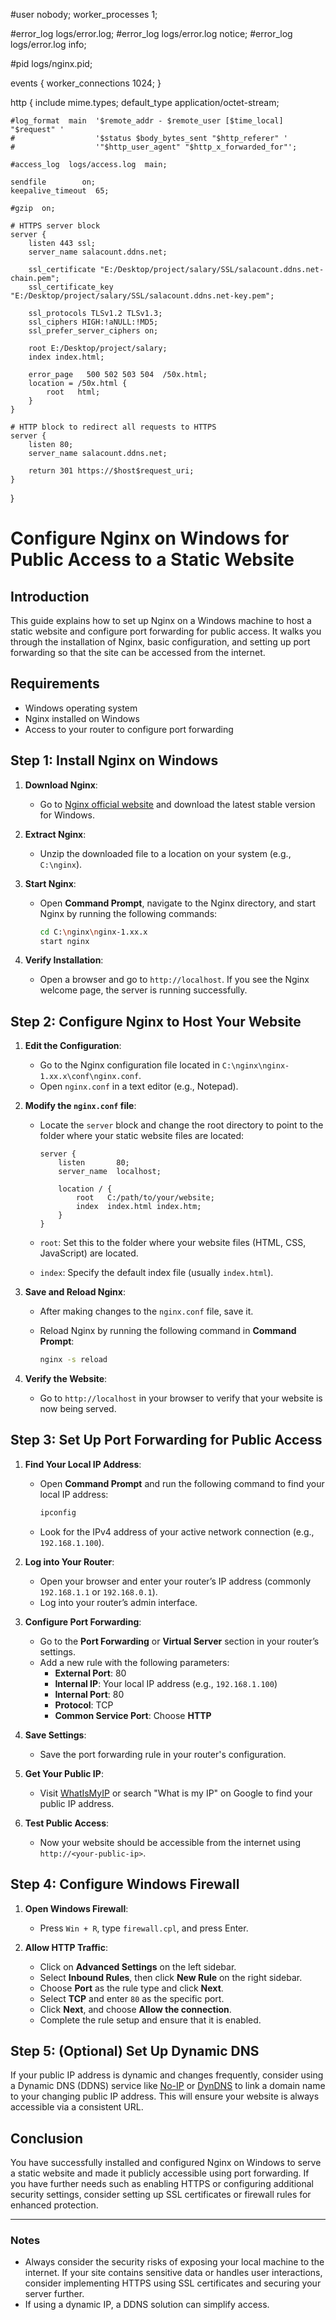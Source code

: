 #user  nobody;
worker_processes  1;

#error_log  logs/error.log;
#error_log  logs/error.log  notice;
#error_log  logs/error.log  info;

#pid        logs/nginx.pid;

events {
    worker_connections  1024;
}

http {
    include       mime.types;
    default_type  application/octet-stream;

    #log_format  main  '$remote_addr - $remote_user [$time_local] "$request" '
    #                  '$status $body_bytes_sent "$http_referer" '
    #                  '"$http_user_agent" "$http_x_forwarded_for"';

    #access_log  logs/access.log  main;

    sendfile        on;
    keepalive_timeout  65;

    #gzip  on;

    # HTTPS server block
    server {
        listen 443 ssl;
        server_name salacount.ddns.net;

        ssl_certificate "E:/Desktop/project/salary/SSL/salacount.ddns.net-chain.pem";
        ssl_certificate_key "E:/Desktop/project/salary/SSL/salacount.ddns.net-key.pem";

        ssl_protocols TLSv1.2 TLSv1.3;
        ssl_ciphers HIGH:!aNULL:!MD5;
        ssl_prefer_server_ciphers on;

        root E:/Desktop/project/salary;
        index index.html;

        error_page   500 502 503 504  /50x.html;
        location = /50x.html {
            root   html;
        }
    }

    # HTTP block to redirect all requests to HTTPS
    server {
        listen 80;
        server_name salacount.ddns.net;

        return 301 https://$host$request_uri;
    }
}

# Configure Nginx on Windows for Public Access to a Static Website

## Introduction

This guide explains how to set up Nginx on a Windows machine to host a static website and configure port forwarding for public access. It walks you through the installation of Nginx, basic configuration, and setting up port forwarding so that the site can be accessed from the internet.

## Requirements
- Windows operating system
- Nginx installed on Windows
- Access to your router to configure port forwarding

## Step 1: Install Nginx on Windows

1. **Download Nginx**:
   - Go to [Nginx official website](https://nginx.org/en/download.html) and download the latest stable version for Windows.

2. **Extract Nginx**:
   - Unzip the downloaded file to a location on your system (e.g., `C:\nginx`).

3. **Start Nginx**:
   - Open **Command Prompt**, navigate to the Nginx directory, and start Nginx by running the following commands:

     ```bash
     cd C:\nginx\nginx-1.xx.x
     start nginx
     ```

4. **Verify Installation**:
   - Open a browser and go to `http://localhost`. If you see the Nginx welcome page, the server is running successfully.

## Step 2: Configure Nginx to Host Your Website

1. **Edit the Configuration**:
   - Go to the Nginx configuration file located in `C:\nginx\nginx-1.xx.x\conf\nginx.conf`.
   - Open `nginx.conf` in a text editor (e.g., Notepad).

2. **Modify the `nginx.conf` file**:
   - Locate the `server` block and change the root directory to point to the folder where your static website files are located:

     ```nginx
     server {
         listen       80;
         server_name  localhost;

         location / {
             root   C:/path/to/your/website;
             index  index.html index.htm;
         }
     }
     ```

   - `root`: Set this to the folder where your website files (HTML, CSS, JavaScript) are located.
   - `index`: Specify the default index file (usually `index.html`).

3. **Save and Reload Nginx**:
   - After making changes to the `nginx.conf` file, save it.
   - Reload Nginx by running the following command in **Command Prompt**:

     ```bash
     nginx -s reload
     ```

4. **Verify the Website**:
   - Go to `http://localhost` in your browser to verify that your website is now being served.

## Step 3: Set Up Port Forwarding for Public Access

1. **Find Your Local IP Address**:
   - Open **Command Prompt** and run the following command to find your local IP address:

     ```bash
     ipconfig
     ```

   - Look for the IPv4 address of your active network connection (e.g., `192.168.1.100`).

2. **Log into Your Router**:
   - Open your browser and enter your router’s IP address (commonly `192.168.1.1` or `192.168.0.1`).
   - Log into your router’s admin interface.

3. **Configure Port Forwarding**:
   - Go to the **Port Forwarding** or **Virtual Server** section in your router’s settings.
   - Add a new rule with the following parameters:
     - **External Port**: 80
     - **Internal IP**: Your local IP address (e.g., `192.168.1.100`)
     - **Internal Port**: 80
     - **Protocol**: TCP
     - **Common Service Port**: Choose **HTTP**

4. **Save Settings**:
   - Save the port forwarding rule in your router's configuration.

5. **Get Your Public IP**:
   - Visit [WhatIsMyIP](https://www.whatismyip.com/) or search "What is my IP" on Google to find your public IP address.
   
6. **Test Public Access**:
   - Now your website should be accessible from the internet using `http://<your-public-ip>`.

## Step 4: Configure Windows Firewall

1. **Open Windows Firewall**:
   - Press `Win + R`, type `firewall.cpl`, and press Enter.

2. **Allow HTTP Traffic**:
   - Click on **Advanced Settings** on the left sidebar.
   - Select **Inbound Rules**, then click **New Rule** on the right sidebar.
   - Choose **Port** as the rule type and click **Next**.
   - Select **TCP** and enter `80` as the specific port.
   - Click **Next**, and choose **Allow the connection**.
   - Complete the rule setup and ensure that it is enabled.

## Step 5: (Optional) Set Up Dynamic DNS

If your public IP address is dynamic and changes frequently, consider using a Dynamic DNS (DDNS) service like [No-IP](https://www.noip.com/) or [DynDNS](https://dyn.com/dns/) to link a domain name to your changing public IP address. This will ensure your website is always accessible via a consistent URL.

## Conclusion

You have successfully installed and configured Nginx on Windows to serve a static website and made it publicly accessible using port forwarding. If you have further needs such as enabling HTTPS or configuring additional security settings, consider setting up SSL certificates or firewall rules for enhanced protection.

---

### Notes

- Always consider the security risks of exposing your local machine to the internet. If your site contains sensitive data or handles user interactions, consider implementing HTTPS using SSL certificates and securing your server further.
- If using a dynamic IP, a DDNS solution can simplify access.
